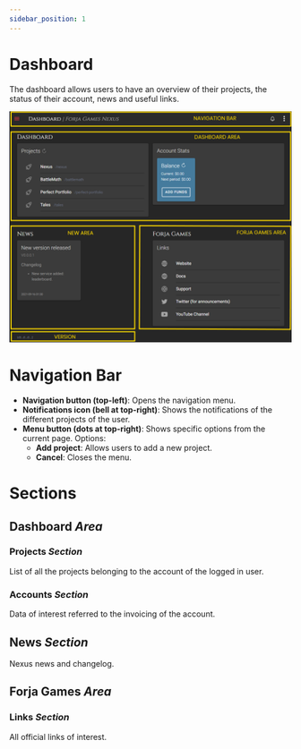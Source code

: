 ```yaml
---
sidebar_position: 1
---
```


# Dashboard
The dashboard allows users to have an overview of their projects, the status of their account, news and useful links.

![Sections](/img/dashboard/areas.png)

# Navigation Bar
* __Navigation button (top-left)__: Opens the navigation menu.
* __Notifications icon (bell at top-right)__: Shows the notifications of the different projects of the user.
* __Menu button (dots at top-right)__: Shows specific options from the current page. 
  Options:
  * __Add project__: Allows users to add a new project.
  * __Cancel__: Closes the menu.

# Sections
## Dashboard _Area_
### Projects _Section_
List of all the projects belonging to the account of the logged in user.

### Accounts _Section_
Data of interest referred to the invoicing of the account.

## News _Section_
Nexus news and changelog.

## Forja Games _Area_
### Links _Section_
All official links of interest.